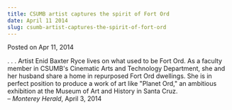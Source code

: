 ```yaml
---
title: CSUMB artist captures the spirit of Fort Ord
date: April 11 2014
slug: csumb-artist-captures-the-spirit-of-fort-ord
---
```


 



<span class="date">Posted on Apr 11, 2014    </span>
<p>. . . Artist Enid Baxter Ryce lives on what used to be Fort Ord.
As a faculty member in CSUMB&apos;s Cinematic Arts and Technology
Department, she and her husband share a home in repurposed Fort Ord
dwellings. She is in perfect position to produce a work of art like
&quot;Planet Ord,&quot; an ambitious exhibition at the Museum of Art and
History in Santa Cruz.<br>
&#x2013; <em>Monterey Herald</em>, April 3, 2014</br></p>





 
